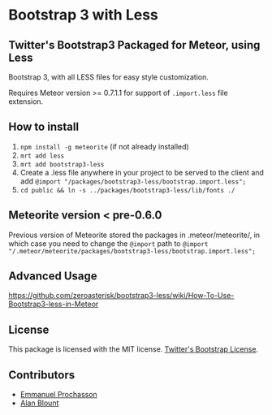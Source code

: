 # Bootstrap 3 with Less
## Twitter's Bootstrap3 Packaged for Meteor, using Less

Bootstrap 3, with all LESS files for easy style customization.

Requires Meteor version >= 0.7.1.1 for support of `.import.less` file extension.

## How to install

1. `npm install -g meteorite` (if not already installed)
2. `mrt add less`
3. `mrt add bootstrap3-less`
4. Create a .less file anywhere in your project to be served to the client and add `@import "/packages/bootstrap3-less/bootstrap.import.less";`
5. `cd public && ln -s ../packages/bootstrap3-less/lib/fonts ./`

## Meteorite version < pre-0.6.0

Previous version of Meteorite stored the packages in .meteor/meteorite/, in which case you need to change the `@import` path to `@import "/.meteor/meteorite/packages/bootstrap3-less/bootstrap.import.less";`

## Advanced Usage

https://github.com/zeroasterisk/bootstrap3-less/wiki/How-To-Use-Bootstrap3-less-in-Meteor

## License

This package is licensed with the MIT license. [Twitter's Bootstrap License](https://github.com/twbs/bootstrap).

## Contributors
- [Emmanuel Prochasson](https://github.com/eprochasson/)
- [Alan Blount](https://github.com/zeroasterisk/)

